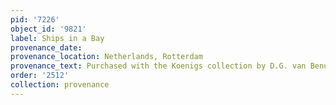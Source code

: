```yaml
---
pid: '7226'
object_id: '9821'
label: Ships in a Bay
provenance_date:
provenance_location: Netherlands, Rotterdam
provenance_text: Purchased with the Koenigs collection by D.G. van Benuningen
order: '2512'
collection: provenance
---
```

